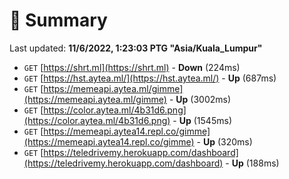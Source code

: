 # 📖 Summary
Last updated: **11/6/2022, 1:23:03 PTG "Asia/Kuala_Lumpur"**

- `GET` [https://shrt.ml](https://shrt.ml) - **Down** (224ms)
- `GET` [https://hst.aytea.ml/](https://hst.aytea.ml/) - **Up** (687ms)
- `GET` [https://memeapi.aytea.ml/gimme](https://memeapi.aytea.ml/gimme) - **Up** (3002ms)
- `GET` [https://color.aytea.ml/4b31d6.png](https://color.aytea.ml/4b31d6.png) - **Up** (1545ms)
- `GET` [https://memeapi.aytea14.repl.co/gimme](https://memeapi.aytea14.repl.co/gimme) - **Up** (320ms)
- `GET` [https://teledrivemy.herokuapp.com/dashboard](https://teledrivemy.herokuapp.com/dashboard) - **Up** (188ms)
